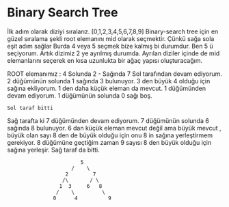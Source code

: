 # Binary Search Tree
İlk adım olarak diziyi sıralarız.
[0,1,2,3,4,5,6,7,8,9]
Binary-search tree için en güzel sıralama şekli root elemanını mid olarak seçmektir. Çünkü sağa sola eşit adım sağlar
Burda 4 veya 5 seçmek bize kalmış bi durumdur. Ben 5 ü seçiyorum.
Artık dizimiz 2 ye ayrılmış durumda. Ayrılan diziler içinde de mid elemanlarını seçerek en kısa uzunlukta bir ağaç yapısı oluşturacağım.

ROOT elemanımız : 4
Solunda 2 - Sağında 7
Sol tarafından devam ediyorum.
    2 düğümünün solunda 1 sağında 3 bulunuyor. 3 den büyük 4 olduğu için sağına ekliyorum. 1 den daha küçük eleman da mevcut. 1 düğümünden devam ediyorum.
    1 düğümünün solunda 0 sağı boş.
    
    Sol taraf bitti
Sağ tarafta ki 7 düğümünden devam ediyorum.
    7 düğümünün solunda 6 sağında 8 bulunuyor. 6 dan küçük eleman mevcut değil ama büyük  mevcut , büyük olan sayı 8 den de büyük olduğu için onu  8 in sağına yerleştirmem gerekiyor.
    8 düğümüne geçtiğim zaman 9 sayısı 8 den büyük olduğu için sağına yerleşir.
    Sağ taraf da bitti.


                            5
                         /    \
                       2        7
                      /\       / \ 
                     1  3     6   8
                    /    \         \
                   0      4          9
